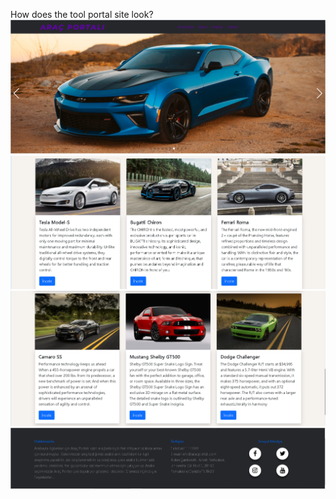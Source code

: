 How does the tool portal site look?
![alt text](https://github.com/Aliyildirim58/Html-Css-Js/blob/master/Araç%20Portalı/Screen/1.png)
![alt text](https://github.com/Aliyildirim58/Html-Css-Js/blob/master/Araç%20Portalı/Screen/2.png)
![alt text](https://github.com/Aliyildirim58/Html-Css-Js/blob/master/Araç%20Portalı/Screen/3.png)
![alt text](https://github.com/Aliyildirim58/Html-Css-Js/blob/master/Araç%20Portalı/Screen/4.png)
